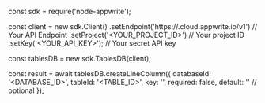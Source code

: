 const sdk = require('node-appwrite');

const client = new sdk.Client()
    .setEndpoint('https://<REGION>.cloud.appwrite.io/v1') // Your API Endpoint
    .setProject('<YOUR_PROJECT_ID>') // Your project ID
    .setKey('<YOUR_API_KEY>'); // Your secret API key

const tablesDB = new sdk.TablesDB(client);

const result = await tablesDB.createLineColumn({
    databaseId: '<DATABASE_ID>',
    tableId: '<TABLE_ID>',
    key: '',
    required: false,
    default: '' // optional
});
